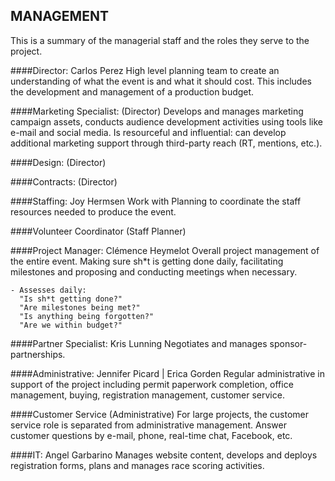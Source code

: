 ## MANAGEMENT

This is a summary of the managerial staff and the roles they serve to the project.

####Director: Carlos Perez
    High level planning team to create an understanding of what the 
    event is and what it should cost. This includes the development 
    and management of a production budget.

####Marketing Specialist: (Director)
    Develops and manages marketing campaign assets, conducts audience
    development activities using tools like e-mail and social media.
    Is resourceful and influential: can develop additional marketing
    support through third-party reach (RT, mentions, etc.).

####Design: (Director)

####Contracts: (Director)

####Staffing: Joy Hermsen
    Work with Planning to coordinate the staff resources needed to 
    produce the event.

####Volunteer Coordinator (Staff Planner)


####Project Manager: Clémence Heymelot
    Overall project management of the entire event. Making sure sh*t
    is getting done daily, facilitating milestones and proposing and 
    conducting meetings when necessary.
    
    - Assesses daily:
      "Is sh*t getting done?"
      "Are milestones being met?"
      "Is anything being forgotten?"
      "Are we within budget?"

####Partner Specialist: Kris Lunning
    Negotiates and manages sponsor-partnerships.

####Administrative: Jennifer Picard | Erica Gorden
    Regular administrative in support of the project including permit
    paperwork completion, office management, buying, registration management,
    customer service.

####Customer Service (Administrative)
    For large projects, the customer service role is separated from 
    administrative management. Answer customer questions by e-mail, 
    phone, real-time chat, Facebook, etc.

####IT: Angel Garbarino
    Manages website content, develops and deploys registration forms,
    plans and manages race scoring activities.
    
